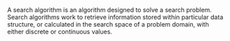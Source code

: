 A search algorithm is an algorithm designed to solve a search problem. Search algorithms work to retrieve information stored within particular data structure, or calculated in the search space of a problem domain, with either discrete or continuous values.
